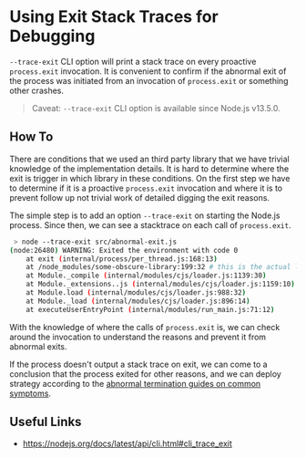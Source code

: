 # Using Exit Stack Traces for Debugging

`--trace-exit` CLI option will print a stack trace on every proactive
`process.exit` invocation. It is convenient to confirm if the abnormal exit of
the process was initiated from an invocation of `process.exit` or something
other crashes.

> Caveat:
> `--trace-exit` CLI option is available since Node.js v13.5.0.

## How To

There are conditions that we used an third party library that we have trivial
knowledge of the implementation details. It is hard to determine where the exit
is trigger in which library in these conditions. On the first step we have to
determine if it is a proactive `process.exit` invocation and where it is to
prevent follow up not trivial work of detailed digging the exit reasons.

The simple step is to add an option `--trace-exit` on starting the Node.js
process. Since then, we can see a stacktrace on each call of `process.exit`.

```bash
 > node --trace-exit src/abnormal-exit.js
(node:26480) WARNING: Exited the environment with code 0
    at exit (internal/process/per_thread.js:168:13)
    at /node_modules/some-obscure-library:199:32 # this is the actual location.
    at Module._compile (internal/modules/cjs/loader.js:1139:30)
    at Module._extensions..js (internal/modules/cjs/loader.js:1159:10)
    at Module.load (internal/modules/cjs/loader.js:988:32)
    at Module._load (internal/modules/cjs/loader.js:896:14)
    at executeUserEntryPoint (internal/modules/run_main.js:71:12)
```

With the knowledge of where the calls of `process.exit` is, we can check around
the invocation to understand the reasons and prevent it from abnormal exits.

If the process doesn't output a stack trace on exit, we can come to a
conclusion that the process exited for other reasons, and we
can deploy strategy according to the [abnormal termination guides on common symptoms].

## Useful Links

- https://nodejs.org/docs/latest/api/cli.html#cli_trace_exit

[abnormal termination guides on common symptoms]: ../README.md#Common_Symptoms
